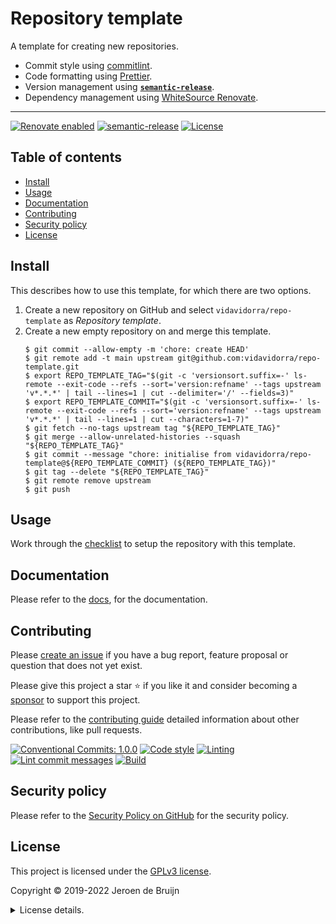 # Repository template <!-- omit in toc -->

A template for creating new repositories.

- Commit style using [commitlint](https://commitlint.js.org/).
- Code formatting using [Prettier](https://prettier.io/).
- Version management using [**`semantic-release`**](https://semantic-release.gitbook.io/semantic-release/).
- Dependency management using [WhiteSource Renovate](https://www.whitesourcesoftware.com/free-developer-tools/renovate).

---

[![Renovate enabled](https://img.shields.io/badge/Renovate-enabled-brightgreen.svg?logo=renovatebot&logoColor&style=flat-square)](https://renovatebot.com)
[![semantic-release](https://img.shields.io/badge/%20%20%F0%9F%93%A6%F0%9F%9A%80-semantic--release-e10079.svg?style=flat-square)](https://github.com/semantic-release/semantic-release)
[![License](https://img.shields.io/github/license/vidavidorra/repo-template.svg?style=flat-square)](LICENSE.md)

<a name="toc"></a>

## Table of contents <!-- omit in toc -->

- [Install](#install)
- [Usage](#usage)
- [Documentation](#documentation)
- [Contributing](#contributing)
- [Security policy](#security-policy)
- [License](#license)

## Install

This describes how to use this template, for which there are two options.

1. Create a new repository on GitHub and select `vidavidorra/repo-template` as _Repository template_.
2. Create a new empty repository on and merge this template.
   ```shell
   $ git commit --allow-empty -m 'chore: create HEAD'
   $ git remote add -t main upstream git@github.com:vidavidorra/repo-template.git
   $ export REPO_TEMPLATE_TAG="$(git -c 'versionsort.suffix=-' ls-remote --exit-code --refs --sort='version:refname' --tags upstream 'v*.*.*' | tail --lines=1 | cut --delimiter='/' --fields=3)"
   $ export REPO_TEMPLATE_COMMIT="$(git -c 'versionsort.suffix=-' ls-remote --exit-code --refs --sort='version:refname' --tags upstream 'v*.*.*' | tail --lines=1 | cut --characters=1-7)"
   $ git fetch --no-tags upstream tag "${REPO_TEMPLATE_TAG}"
   $ git merge --allow-unrelated-histories --squash "${REPO_TEMPLATE_TAG}"
   $ git commit --message "chore: initialise from vidavidorra/repo-template@${REPO_TEMPLATE_COMMIT} (${REPO_TEMPLATE_TAG})"
   $ git tag --delete "${REPO_TEMPLATE_TAG}"
   $ git remote remove upstream
   $ git push
   ```

## Usage

Work through the [checklist](docs/checklist.md) to setup the repository with this template.

## Documentation

Please refer to the [docs](docs), for the documentation.

## Contributing

Please [create an issue](https://github.com/vidavidorra/repo-template/issues/new/choose) if you have a bug report, feature proposal or question that does not yet exist.

Please give this project a star ⭐ if you like it and consider becoming a [sponsor](https://github.com/sponsors/jdbruijn) to support this project.

Please refer to the [contributing guide](https://github.com/vidavidorra/.github/blob/main/CONTRIBUTING.md) detailed information about other contributions, like pull requests.

[![Conventional Commits: 1.0.0](https://img.shields.io/badge/Conventional%20Commits-1.0.0-yellow.svg?style=flat-square)](https://conventionalcommits.org)
[![Code style](https://img.shields.io/badge/code_style-Prettier-ff69b4.svg?logo=prettier&style=flat-square)](https://github.com/prettier/prettier)
[![Linting](https://img.shields.io/badge/linting-ESLint-lightgrey.svg?logo=eslint&style=flat-square)](https://eslint.org)
[![Lint commit messages](https://img.shields.io/github/workflow/status/vidavidorra/repo-template/Lint%20commit%20messages?logo=github&label=Lint%20commit%20messages&style=flat-square)](https://github.com/vidavidorra/repo-template/actions)
[![Build](https://img.shields.io/github/workflow/status/vidavidorra/repo-template/Build?logo=github&label=Build&style=flat-square)](https://github.com/vidavidorra/repo-template/actions)

## Security policy

Please refer to the [Security Policy on GitHub](https://github.com/vidavidorra/repo-template/security/) for the security policy.

## License

This project is licensed under the [GPLv3 license](https://www.gnu.org/licenses/gpl.html).

Copyright © 2019-2022 Jeroen de Bruijn

<details><summary>License details.</summary>
<p>

This program is free software: you can redistribute it and/or modify
it under the terms of the GNU General Public License as published by
the Free Software Foundation, either version 3 of the License, or
(at your option) any later version.

This program is distributed in the hope that it will be useful,
but WITHOUT ANY WARRANTY; without even the implied warranty of
MERCHANTABILITY or FITNESS FOR A PARTICULAR PURPOSE. See the
GNU General Public License for more details.

You should have received a copy of the GNU General Public License
along with this program. If not, see <http://www.gnu.org/licenses/>.

The full text of the license is available in the [LICENSE](LICENSE.md) file in this repository and [online](https://www.gnu.org/licenses/gpl.html).

</details>
